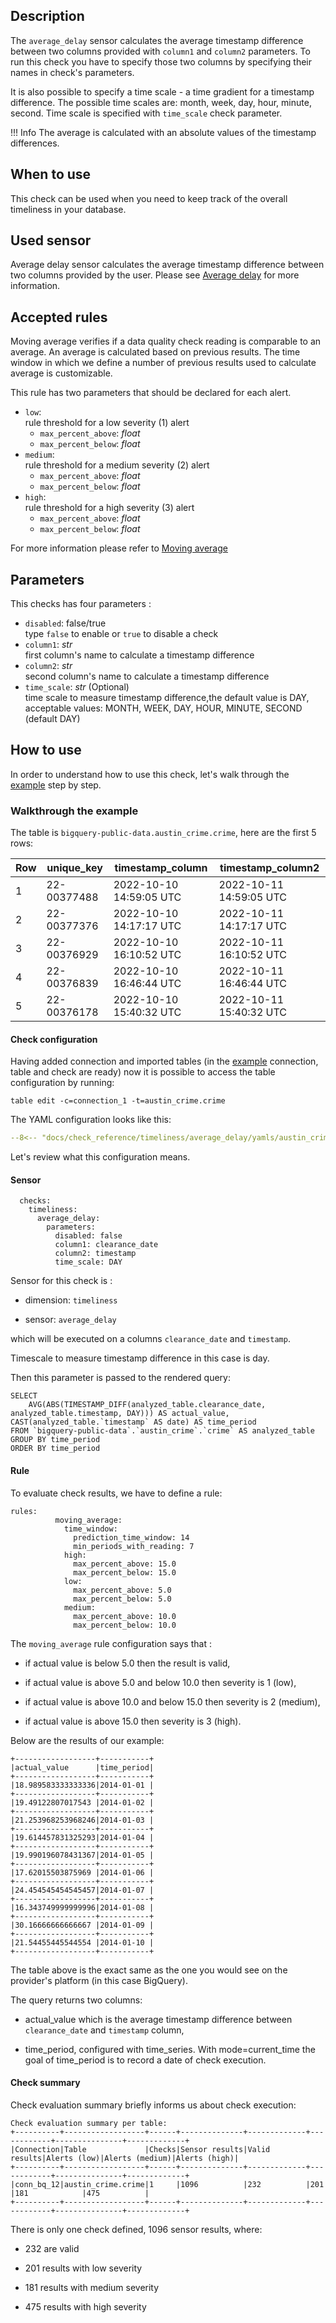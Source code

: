## Description

The `average_delay` sensor calculates the average timestamp difference between two columns provided
with `column1` and `column2` parameters.
To run this check you have to specify those two columns by specifying their names in check's parameters.

It is also possible to specify a time scale - a time gradient for a timestamp difference. The possible time scales are:
month, week, day, hour, minute, second. Time scale is specified with `time_scale` check parameter.

!!! Info
    The average is calculated with an absolute values of the timestamp differences.
## When to use

This check can be used when you need to keep track of the overall timeliness in your database.

## Used sensor

Average delay sensor calculates the average timestamp difference between two columns provided by the user. Please see
[Average delay](../../../sensor_reference/timeliness/average_delay/average_delay.md) for more information.

## Accepted rules

Moving average verifies if a data quality check reading is comparable to an average.
An average is calculated based on previous results. The time window in which we define a number of previous results used to calculate average is customizable.

This rule has two parameters that should be declared for each alert.

- `low`:
  <br/>rule threshold for a low severity (1) alert
    - `max_percent_above`: _float_
    - `max_percent_below`: _float_
- `medium`:
  <br/>rule threshold for a medium severity (2) alert
    - `max_percent_above`: _float_
    - `max_percent_below`: _float_
- `high`:
  <br/>rule threshold for a high severity (3) alert
    - `max_percent_above`: _float_
    - `max_percent_below`: _float_

For more information please refer to [Moving average](../../../rule_reference/averages/moving_average.md)

## Parameters

This checks has four parameters :

- `disabled`: false/true
  <br/>type `false` to enable or `true` to disable a check
- `column1`: _str_
  <br/>first column's name to calculate a timestamp difference
- `column2`: _str_
  <br/>second column's name to calculate a timestamp difference
- `time_scale`: _str_ (Optional)
  <br/>time scale to measure timestamp difference,the default value is DAY, acceptable values: MONTH, WEEK, DAY, HOUR, 
MINUTE, SECOND (default DAY)

## How to use

In order to understand how to use this check, let's walk through the [example](../../../examples/timeliness/average_delay/average_delay.md) step by step.

### Walkthrough the example

The table is `bigquery-public-data.austin_crime.crime`, here are the first 5 rows:

| Row | unique_key  | timestamp_column        | timestamp_column2       |
|-----|-------------|-------------------------|-------------------------|
| 1   | 22-00377488 | 2022-10-10 14:59:05 UTC | 2022-10-11 14:59:05 UTC |
| 2   | 22-00377376 | 2022-10-10 14:17:17 UTC | 2022-10-11 14:17:17 UTC |
| 3   | 22-00376929 | 2022-10-10 16:10:52 UTC | 2022-10-11 16:10:52 UTC |
| 4   | 22-00376839 | 2022-10-10 16:46:44 UTC | 2022-10-11 16:46:44 UTC |
| 5   | 22-00376178 | 2022-10-10 15:40:32 UTC | 2022-10-11 15:40:32 UTC |

#### Check configuration
Having added connection and imported tables (in the [example](../../../examples/timeliness/average_delay/average_delay.md)
connection, table and check are ready) now it is possible to access the table configuration by running:

```
table edit -c=connection_1 -t=austin_crime.crime
```

The YAML configuration looks like this:

```yaml hl_lines="12-33" linenums="1"
--8<-- "docs/check_reference/timeliness/average_delay/yamls/austin_crime.crime.dqotable.yml"
```

Let's review what this configuration means.

#### Sensor

```
  checks:
    timeliness:
      average_delay:
        parameters:
          disabled: false
          column1: clearance_date
          column2: timestamp
          time_scale: DAY
```

Sensor for this check is :

- dimension: `timeliness`
  
- sensor: `average_delay`

which will be executed on a columns `clearance_date` and `timestamp`.

Timescale to measure timestamp difference in this case is day.


Then this parameter is passed to the rendered query:

```
SELECT
    AVG(ABS(TIMESTAMP_DIFF(analyzed_table.clearance_date, analyzed_table.timestamp, DAY))) AS actual_value, CAST(analyzed_table.`timestamp` AS date) AS time_period
FROM `bigquery-public-data`.`austin_crime`.`crime` AS analyzed_table
GROUP BY time_period
ORDER BY time_period
```

#### Rule
To evaluate check results, we have to define a rule:

```
rules:
          moving_average:
            time_window:
              prediction_time_window: 14
              min_periods_with_reading: 7
            high:
              max_percent_above: 15.0
              max_percent_below: 15.0
            low:
              max_percent_above: 5.0
              max_percent_below: 5.0
            medium:
              max_percent_above: 10.0
              max_percent_below: 10.0
```

The `moving_average` rule configuration says that :

- if actual value is below 5.0 then the result is valid,

- if actual value is above 5.0 and below 10.0 then severity is 1 (low),

- if actual value is above 10.0 and below 15.0 then severity is 2 (medium),

- if actual value is above 15.0 then severity is 3 (high).

Below are the results of our example:
```
+------------------+-----------+
|actual_value      |time_period|
+------------------+-----------+
|18.989583333333336|2014-01-01 |
+------------------+-----------+
|19.49122807017543 |2014-01-02 |
+------------------+-----------+
|21.253968253968246|2014-01-03 |
+------------------+-----------+
|19.614457831325293|2014-01-04 |
+------------------+-----------+
|19.990196078431367|2014-01-05 |
+------------------+-----------+
|17.62015503875969 |2014-01-06 |
+------------------+-----------+
|24.454545454545457|2014-01-07 |
+------------------+-----------+
|16.343749999999996|2014-01-08 |
+------------------+-----------+
|30.16666666666667 |2014-01-09 |
+------------------+-----------+
|21.54455445544554 |2014-01-10 |
+------------------+-----------+
```
The table above is the exact same as the one you would see on the provider's platform (in this case BigQuery).

The query returns two columns: 

- actual_value which is the average timestamp difference between `clearance_date` and `timestamp` column,

- time_period, configured with time_series. With mode=current_time the goal of time_period is to record a date of check execution.

#### Check summary
Check evaluation summary briefly informs us about check execution:

```
Check evaluation summary per table:
+----------+------------------+------+--------------+-------------+------------+---------------+-------------+
|Connection|Table             |Checks|Sensor results|Valid results|Alerts (low)|Alerts (medium)|Alerts (high)|
+----------+------------------+------+--------------+-------------+------------+---------------+-------------+
|conn_bq_12|austin_crime.crime|1     |1096          |232          |201         |181            |475          |
+----------+------------------+------+--------------+-------------+------------+---------------+-------------+
```

There is only one check defined, 1096 sensor results, where:

- 232 are valid

- 201 results with low severity

- 181 results with medium severity

- 475 results with high severity